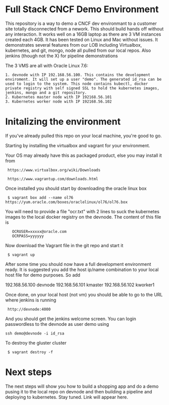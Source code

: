 Full Stack CNCF Demo Environment
================================

This repository is a way to demo a CNCF dev environmant to a customer site totally disconnected from a nework.
This should build hands off without any interaction. It works well on a 16GB laptop as there are 3 VM instances
created each 4GB. It has been tested on Linux and Mac without issues. It demonstrates several features from our
LOB including Virtualbox, kubernetes, and git, mongo, node all pulled from our local repos. Also jenkins (though not the X)
for pipeline demonstrations

The 3 VMS are all with Oracle Linux 7.6:

    1. devnode with IP 192.168.56.100. This contains the development enviroment. It will set up a user "demo". The generated id_rsa can be used to login to the system. This node contains kubectl, docker private registry with self signed SSL to hold the kubernetes images, jenkins, mongo and a git repository.
    2. Kubernetes master node with IP 192168.56.101
    3. Kubernetes worker node with IP 192168.56.102

Initalizing the environment
============================

If you've already pulled this repo on your local machine, you're good to go.

Starting by installing the virtualbox and vagrant for your environment.

Your OS may already have this as packaged product, else you may install it from

     https://www.virtualbox.org/wiki/Downloads

     https://www.vagrantup.com/downloads.html

Once installed you should start by downloading the oracle linux box 

     $ vagrant box add --name ol76 https://yum.oracle.com/boxes/oraclelinux/ol76/ol76.box
    

You will need to provide a file "ocr.txt" with 2 lines to suck the kubernetes images to the local
docker registry on the devnode. The content of this file is

       OCRUSER=xxxxx@oracle.com
       OCRPASS=yyyyyy

Now download the Vagrant file in the git repo and start it

     $ vagrant up

After some time you should now have a full development environment ready. It is suggested you
add the host ip/name combination to your local host file for demo purposes. So add

   192.168.56.100 devnode
   192.168.56.101 kmaster
   192.168.56.102 kworker1

Once done, on your local host (not vm) you should be able to go to the URL where jenkins is running

     http://devnode:4000

And you should get the jenkins welcome screen. You can login passwordless to the devnode as user demo using

    ssh demo@devnode -i id_rsa

To destroy the gluster cluster

     $ vagrant destroy -f


Next steps
==========

The next steps will show you how to build a shopping app and do a demo pusing it to the local repo on devnode
and then building a pipeline and deploying to kubernetes. Stay tuned. Link will appear here.